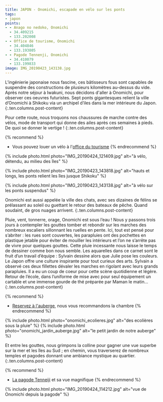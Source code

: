 ```yaml
---
title: JAPON - Onomichi, escapade en vélo sur les ponts
tags:
- japon
points:
- - Anago no nedoko, Onomichi
  - 34.409215
  - 133.202008
- - Office de tourisme, Onomichi
  - 34.404846
  - 133.193805
- - Pagode Tennenji, Onomichi
  - 34.410079
  - 133.199833
image: IMG_20190423_143138.jpg
---
```


L’ingénierie japonaise nous fascine, ces bâtisseurs fous sont capables de suspendre des constructions de plusieurs kilomètres au-dessus du vide. Après notre séjour à Iwakuni, nous décidons d'aller à Onomichi, pour observer ces oeuvres futuristes. Sept ponts gigantesques relient la ville d’Onomichi à Shikoku via un archipel d’iles dans la mer intérieure du Japon.
 {:.ten.columns.post-content}
 
<!--fin extrait-->


Pour cette route, nous troquons nos chaussures de marche contre des vélos, mode de transport qui donne des ailes après ces semaines à pieds. De quoi se donner le vertige !
{:.ten.columns.post-content}

{% recommend %}
- Vous pouvez louer un vélo à l'[office du tourisme](https://maps.me/ge0?latlonzoom=821TtvS2hB&name=office%20du%20tourisme)
{% endrecommend %}

{% include photo.html photo="IMG_20190424_121409.jpg" alt="à vélo, détendu, au milieu des îles" %}

{% include photo.html photo="IMG_20190423_143818.jpg" alt="hauts et longs, les ponts relient les îles jusque Shikoku" %}

{% include photo.html photo="IMG_20190423_143138.jpg" alt="à vélo sur les ponts suspendus" %}

Onomichi est aussi appelée la ville des chats, avec ses dizaines de félins se prélassant au soleil ou guettant le retour des bateaux de pêche. Quand soudaint, de gros nuages arrivent.
{:.ten.columns.post-content}

Pluie, vent, tonnerre, orage, Onomichi est sous l’eau !
Nous y passons trois jours à contempler les gouttes tomber et rebondir sur les marches des nombreux escaliers sillonnant les ruelles en pente. Ici, tout est pensé pour s’abriter : les rues sont couvertes, les parapluies ont des pochettes en plastique jetable pour éviter de mouiller les intérieurs et l’on ne s’arrête pas de vivre pour quelques gouttes. Cette pluie incessante nous laisse le temps de dessiner comme bon nous semble. Les aquarelles dans ce carnet sont le fruit d’un travail d’équipe : Sylvain dessine alors que Julie pose les couleurs. Le Japon offre une culture inspirante pour tout curieux des arts. Sylvain a observé ces deux fillettes dévaler les marches en rigolant avec leurs grands parapluies. Il a eu un coup de coeur pour cette scène quotidienne et légère. Retour de l’école, dans l’uniforme de mise avec pour seul équipement un cartable et une immense gourde de thé préparée par Maman le matin…
{:.ten.columns.post-content}

{% recommend %}
- [Reservez à l'auberge](https://www.booking.com/hotel/jp/onomichi-guest-house-anago-no-nedoko.html?aid=1595466&label=ppActionButton-cdb4851b95cb46f7de5ab9ec4786f7a7ea0fc7e), nous vous recommandons la chambre
{% endrecommend %}

{% include photo.html photo="onomichi_ecolieres.jpg" alt="des ecolières sous la pluie" %}
{% include photo.html photo="onomichi_jardin_auberge.jpg" alt="le petit jardin de notre auberge" %}

Et entre les gouttes, nous grimpons la colline pour gagner une vue superbe sur la mer et les îles au Sud ; en chemin, vous traverserez de nombreux temples et pagodes donnant une ambiance mystique au quartier.
{:.ten.columns.post-content}

{% recommend %}
- [La pagode Tenneiji](https://www.google.com/maps/place/Tenneiji+3-Story+Pagoda/@34.4103727,133.1995611,18z/data=!4m8!1m2!3m1!2sTenneiji+3-Story+Pagoda!3m4!1s0x355101b3e8abffff:0x3a5900fed88c15ae!8m2!3d34.4100431!4d133.1998542) et sa vue magnifique
{% endrecommend %}

{% include photo.html photo="IMG_20190424_114212.jpg" alt="vue de Onomichi depuis la pagode" %}

